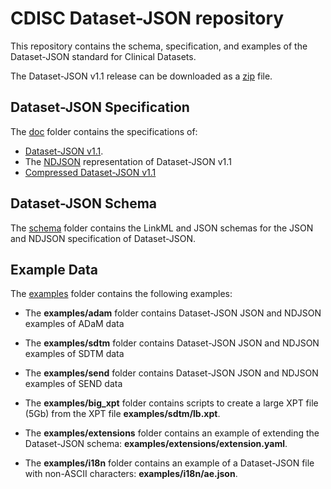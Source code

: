 # CDISC Dataset-JSON repository

This repository contains the schema, specification, and examples of the Dataset-JSON standard for Clinical Datasets.

The Dataset-JSON v1.1 release can be downloaded as a [zip](https://github.com/cdisc-org/DataExchange-DatasetJson/releases/tag/v1.1) file.

## Dataset-JSON Specification

The [doc](https://github.com/cdisc-org/DataExchange-DatasetJson/tree/master/doc) folder contains the specifications of:

- [Dataset-JSON v1.1](https://github.com/cdisc-org/DataExchange-DatasetJson/blob/master/doc/dataset-json1-1.md).
- The [NDJSON](https://github.com/cdisc-org/DataExchange-DatasetJson/blob/master/doc/dataset-json-ndjson1-1.md) representation of Dataset-JSON v1.1
- [Compressed Dataset-JSON v1.1](https://github.com/cdisc-org/DataExchange-DatasetJson/blob/master/doc/compressed-dataset-json1-1.md)

## Dataset-JSON Schema

The [schema](https://github.com/cdisc-org/DataExchange-DatasetJson/tree/master/schema) folder contains the LinkML and JSON schemas for the JSON and NDJSON specification of Dataset-JSON.

## Example Data

The [examples](https://github.com/cdisc-org/DataExchange-DatasetJson/tree/master/examples) folder contains the following examples:

- The **examples/adam** folder contains Dataset-JSON JSON and NDJSON examples of ADaM data
- The **examples/sdtm** folder contains Dataset-JSON JSON and NDJSON examples of SDTM data
- The **examples/send** folder contains Dataset-JSON JSON and NDJSON examples of SEND data

- The **examples/big_xpt** folder contains scripts to create a large XPT file (5Gb) from the XPT file **examples/sdtm/lb.xpt**.
- The **examples/extensions** folder contains an example of extending the Dataset-JSON schema: **examples/extensions/extension.yaml**.
- The **examples/i18n** folder contains an example of a Dataset-JSON file with non-ASCII characters: **examples/i18n/ae.json**.
